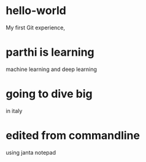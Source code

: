 # hello-world
My first Git experience, 
# parthi is learning
machine learning and deep learning
# going to dive big
in italy

# edited from commandline 
using janta notepad
